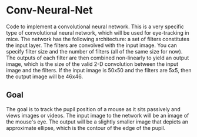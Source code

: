 # Conv-Neural-Net
Code to implement a convolutional neural network. This is a very specific type of convolutional neural network, which will be used for eye-tracking in mice. The network has the following architecture: a set of filters constitutes the input layer. The filters are convolved with the input image. You can specify filter size and the number of filters (all of the same size for now). The outputs of each filter are then combined non-linearly to yield an output image, which is the size of the valid 2-D convolution between the input image and the filters. If the input image is 50x50 and the filters are 5x5, then the output image will be 46x46. 

## Goal
The goal is to track the pupil position of a mouse as it sits passively and views images or videos. The input image to the network will be an image of the mouse's eye. The output will be a slightly smaller image that depicts an approximate ellipse, which is the contour of the edge of the pupil. 
